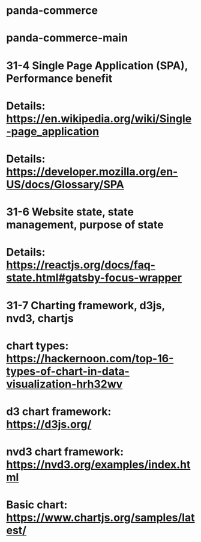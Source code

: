 # panda-commerce
# panda-commerce-main
# 31-4 Single Page Application (SPA), Performance benefit
#  Details: https://en.wikipedia.org/wiki/Single-page_application 
# Details: https://developer.mozilla.org/en-US/docs/Glossary/SPA

# 31-6 Website state, state management, purpose of state
# Details: https://reactjs.org/docs/faq-state.html#gatsby-focus-wrapper

# 31-7 Charting framework, d3js, nvd3, chartjs
# chart types: https://hackernoon.com/top-16-types-of-chart-in-data-visualization-hrh32wv
# d3 chart framework: https://d3js.org/
# nvd3 chart framework: https://nvd3.org/examples/index.html
# Basic chart: https://www.chartjs.org/samples/latest/